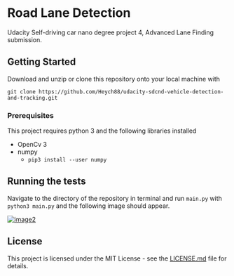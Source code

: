 # Road Lane Detection

Udacity Self-driving car nano degree project 4, Advanced Lane Finding submission. 


## Getting Started

Download and unzip or clone this repository onto your local machine with

```
git clone https://github.com/Heych88/udacity-sdcnd-vehicle-detection-and-tracking.git
```

### Prerequisites

This project requires python 3 and the following libraries installed

* OpenCv 3
* numpy
  * `pip3 install --user numpy`


## Running the tests

Navigate to the directory of the repository in terminal and run `main.py` with `python3 main.py` and the following image should appear.

[![image2](objects_test1.jpg)](./output_images/objects_test1.jpg)



## License

This project is licensed under the MIT License - see the [LICENSE.md](LICENSE.md) file for details.

